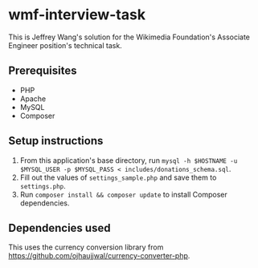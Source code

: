 # wmf-interview-task
This is Jeffrey Wang's solution for the Wikimedia Foundation's Associate Engineer position's technical task.

## Prerequisites
* PHP
* Apache
* MySQL
* Composer

## Setup instructions
1. From this application's base directory, run `mysql -h $HOSTNAME -u $MYSQL_USER -p $MYSQL_PASS < includes/donations_schema.sql`.
2. Fill out the values of `settings_sample.php` and save them to `settings.php`.
3. Run `composer install && composer update` to install Composer dependencies.

## Dependencies used
This uses the currency conversion library from https://github.com/ojhaujjwal/currency-converter-php.
